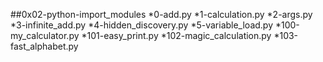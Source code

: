 ##0x02-python-import_modules
*0-add.py
*1-calculation.py
*2-args.py
*3-infinite_add.py
*4-hidden_discovery.py
*5-variable_load.py
*100-my_calculator.py
*101-easy_print.py
*102-magic_calculation.py
*103-fast_alphabet.py
